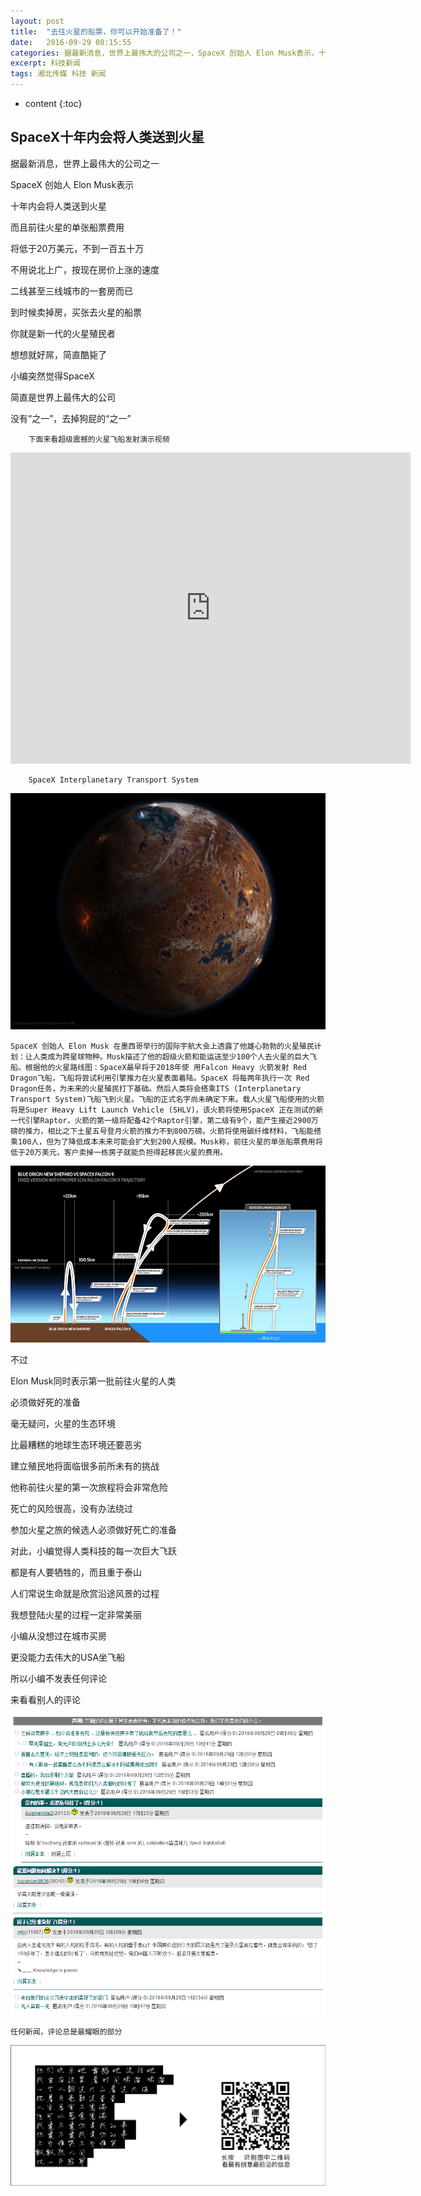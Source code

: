 ```yaml
---
layout: post
title:  "去往火星的船票，你可以开始准备了！"
date:   2016-09-29 08:15:55
categories: 据最新消息，世界上最伟大的公司之一，SpaceX 创始人 Elon Musk表示，十年内会将人类送到火星，而且前往火星的单张船票费用，将低于20万美元，不到一套房的价钱。
excerpt: 科技新闻
tags: 湘北传媒 科技 新闻
---
```


* content
{:toc}

## SpaceX十年内会将人类送到火星 ##

据最新消息，世界上最伟大的公司之一

SpaceX 创始人 Elon Musk表示

十年内会将人类送到火星

而且前往火星的单张船票费用

将低于20万美元，不到一百五十万

不用说北上广，按现在房价上涨的速度

二线甚至三线城市的一套房而已

到时候卖掉房，买张去火星的船票

你就是新一代的火星殖民者

想想就好屌，简直酷毙了

小编突然觉得SpaceX

简直是世界上最伟大的公司

没有“之一”，去掉狗屁的“之一”

		下面来看超级震撼的火星飞船发射演示视频

<iframe frameborder="0" width="640" height="498" src="http://v.qq.com/iframe/player.html?vid=b03321llk5t&tiny=0&auto=0" allowfullscreen></iframe>

		SpaceX Interplanetary Transport System

![spacex](/css/pics/spacex/2.jpg "火星照片") 

    SpaceX 创始人 Elon Musk 在墨西哥举行的国际宇航大会上透露了他雄心勃勃的火星殖民计划：让人类成为跨星球物种。Musk描述了他的超级火箭和能运送至少100个人去火星的巨大飞船。根据他的火星路线图：SpaceX最早将于2018年使 用Falcon Heavy 火箭发射 Red Dragon飞船，飞船将尝试利用引擎推力在火星表面着陆。SpaceX 将每两年执行一次 Red Dragon任务，为未来的火星殖民打下基础。然后人类将会搭乘ITS (Interplanetary Transport System)飞船飞到火星。飞船的正式名字尚未确定下来。载人火星飞船使用的火箭将是Super Heavy Lift Launch Vehicle (SHLV)，该火箭将使用SpaceX 正在测试的新一代引擎Raptor，火箭的第一级将配备42个Raptor引擎，第二级有9个，能产生接近2900万磅的推力，相比之下土星五号登月火箭的推力不到800万磅。火箭将使用碳纤维材料，飞船能搭乘100人，但为了降低成本未来可能会扩大到200人规模。Musk称，前往火星的单张船票费用将低于20万美元，客户卖掉一栋房子就能负担得起移民火星的费用。
![spacex](/css/pics/spacex/3.jpg "发射") 

不过

Elon Musk同时表示第一批前往火星的人类

必须做好死的准备

毫无疑问，火星的生态环境

比最糟糕的地球生态环境还要恶劣

建立殖民地将面临很多前所未有的挑战

他称前往火星的第一次旅程将会非常危险

死亡的风险很高，没有办法绕过

参加火星之旅的候选人必须做好死亡的准备

对此，小编觉得人类科技的每一次巨大飞跃

都是有人要牺牲的，而且重于泰山

人们常说生命就是欣赏沿途风景的过程

我想登陆火星的过程一定非常美丽

小编从没想过在城市买房

更没能力去伟大的USA坐飞船

所以小编不发表任何评论

来看看别人的评论

![spacex](/css/pics/spacex/4.png "评论")

    任何新闻，评论总是最耀眼的部分

![spacex](/css/pics/spacex/1.png "二维码")